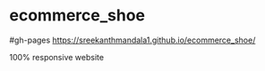 # ecommerce_shoe

#gh-pages
https://sreekanthmandala1.github.io/ecommerce_shoe/

100% responsive website
